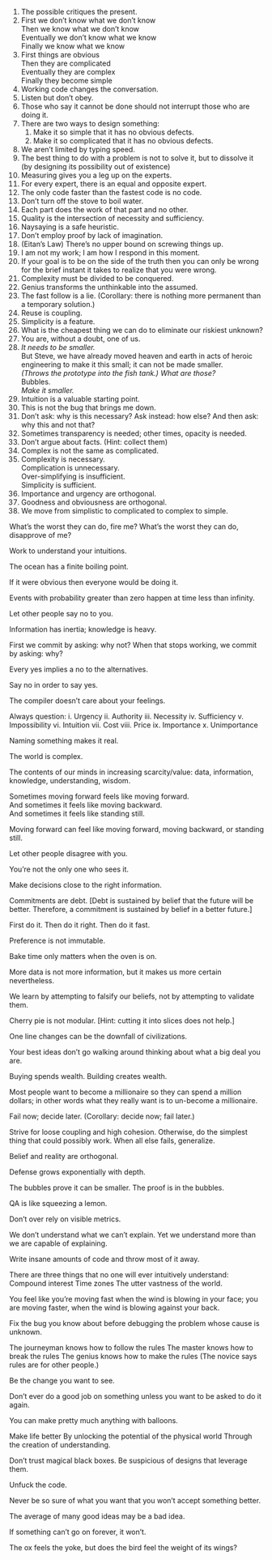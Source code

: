 1. The possible critiques the present. 
1. First we don’t know what we don’t know<br>
   Then we know what we don’t know<br>
   Eventually we don’t know what we know<br>
   Finally we know what we know
1. First things are obvious<br>
   Then they are complicated<br>
   Eventually they are complex<br>
   Finally they become simple
1. Working code changes the conversation.
1. Listen but don’t obey.
1. Those who say it cannot be done should not interrupt those who are doing it.
1. There are two ways to design something: 
   1. Make it so simple that it has no obvious defects. 
   2. Make it so complicated that it has no obvious defects.
1. We aren’t limited by typing speed.
1. The best thing to do with a problem is not to solve it, but to dissolve it (by designing its possibility out of existence) 
1. Measuring gives you a leg up on the experts.
1. For every expert, there is an equal and opposite expert. 
1. The only code faster than the fastest code is no code.
1. Don’t turn off the stove to boil water.
1. Each part does the work of that part and no other.
1. Quality is the intersection of necessity and sufficiency.
1. Naysaying is a safe heuristic.
1. Don’t employ proof by lack of imagination.
1. (Eitan’s Law)  There’s no upper bound on screwing things up.
1. I am not my work; I am how I respond in this moment.
1. If your goal is to be on the side of the truth then you can only be wrong for the brief instant it takes to realize that you were wrong.
1. Complexity must be divided to be conquered.
1. Genius transforms the unthinkable into the assumed.
1. The fast follow is a lie.  (Corollary: there is nothing more permanent than a temporary solution.)
1. Reuse is coupling.
1. Simplicity is a feature.
1. What is the cheapest thing we can do to eliminate our riskiest unknown?
1. You are, without a doubt, one of us.
1. _It needs to be smaller._<br>
   But Steve, we have already moved heaven and earth in acts of heroic engineering to make it this small; it can not be made smaller.<br>
   _(Throws the prototype into the fish tank.)  What are those?_<br>
   Bubbles.<br>
   _Make it smaller._<br>
1. Intuition is a valuable starting point.
1. This is not the bug that brings me down.
1. Don’t ask: why is this necessary?  Ask instead: how else?  And then ask: why this and not that?
1. Sometimes transparency is needed; other times, opacity is needed.
1. Don’t argue about facts.  (Hint: collect them)
1. Complex is not the same as complicated.
1. Complexity is necessary.<br>
   Complication is unnecessary.<br>
   Over-simplifying is insufficient.<br>
   Simplicity is sufficient. <br>
1. Importance and urgency are orthogonal. 
1. Goodness and obviousness are orthogonal. 
1. We move from simplistic to complicated to complex to simple. 

What’s the worst they can do, fire me?
What’s the worst they can do, disapprove of me?

Work to understand your intuitions. 

The ocean has a finite boiling point. 

If it were obvious then everyone would be doing it. 

Events with probability greater than zero happen at time less than infinity. 

Let other people say no to you. 

Information has inertia; knowledge is heavy. 

First we commit by asking: why not?  When that stops working, we commit by asking: why?

Every yes implies a no to the alternatives. 

Say no in order to say yes. 

The compiler doesn’t care about your feelings. 

Always question: 
i. Urgency
ii. Authority
iii. Necessity
iv. Sufficiency
v. Impossibility
vi. Intuition
vii. Cost
viii. Price
ix. Importance
x. Unimportance   

Naming something makes it real. 

The world is complex. 

The contents of our minds in increasing scarcity/value: data, information, knowledge, understanding, wisdom.  

Sometimes moving forward feels like moving forward.  
And sometimes it feels like moving backward.  
And sometimes it feels like standing still. 

Moving forward can feel like moving forward, moving backward, or standing still.

Let other people disagree with you. 

You’re not the only one who sees it. 

Make decisions close to the right information. 

Commitments are debt. 
[Debt is sustained by belief that the future will be better.
Therefore, a commitment is sustained by belief in a better future.]

First do it. Then do it right. Then do it fast. 

Preference is not immutable. 

Bake time only matters when the oven is on. 

More data is not more information, but it makes us more certain nevertheless. 

We learn by attempting to falsify our beliefs, not by attempting to validate them. 

Cherry pie is not modular.  [Hint: cutting it into slices does not help.]

One line changes can be the downfall of civilizations. 

Your best ideas don’t go walking around thinking about what a big deal you are. 

Buying spends wealth.
Building creates wealth.

Most people want to become a millionaire so they can spend a million dollars; in other words what they really want is to un-become a millionaire. 

Fail now; decide later.
(Corollary: decide now; fail later.)

Strive for loose coupling and high cohesion.  Otherwise, do the simplest thing that could possibly work.  When all else fails, generalize.

Belief and reality are orthogonal.

Defense grows exponentially with depth. 

The bubbles prove it can be smaller. 
The proof is in the bubbles. 

QA is like squeezing a lemon. 

Don’t over rely on visible metrics. 

We don’t understand what we can’t explain. Yet we understand more than we are capable of explaining. 

Write insane amounts of code and throw most of it away. 

There are three things that no one will ever intuitively understand:
Compound interest
Time zones
The utter vastness of the world. 

You feel like you’re moving fast when the wind is blowing in your face; you are moving faster, when the wind is blowing against your back.

Fix the bug you know about before debugging the problem whose cause is unknown. 

The journeyman knows how to follow the rules 
The master knows how to break the rules
The genius knows how to make the rules
(The novice says rules are for other people.)

Be the change you want to see. 

Don’t ever do a good job on something unless you want to be asked to do it again. 

You can make pretty much anything with balloons. 

Make life better 
By unlocking the potential of the physical world 
Through the creation of understanding. 

Don’t trust magical black boxes.  Be suspicious of designs that leverage them. 

Unfuck the code. 

Never be so sure of what you want that you won’t accept something better. 

The average of many good ideas may be a bad idea.

If something can’t go on forever, it won’t. 

The ox feels the yoke, but does the bird feel the weight of its wings? 

